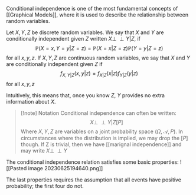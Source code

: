 Conditional independence is one of the most fundamental concepts of [[Graphical Models]], where it is used to describe the relationship between random variables.

Let $X,Y,Z$ be discrete random variables. We say that $X$ and $Y$ are conditionally independent given $Z$ written $X\perp \!\!\! \perp Y|Z$, if
$$\mathbb P(X=x,Y=y|Z=z)=\mathbb P(X=x|Z=z)\mathbb P(Y=y|Z=z)$$
for all $x,y,z$. If $X,Y,Z$ are continuous random variables, we say that $X$ and $Y$ are conditionally independent given $Z$ if 
$$f_{X,Y|Z}(x,y|z)=f_{X|Z}(x|z)f_{Y|Z}(y|z)$$
for all $x, y, z$

Intuitively, this means that, once you know $Z$, $Y$ provides no extra information about $X$.

>[!note] Notation
>Conditional independence can often be written:
>$$X \perp\!\!\!\perp Y|Z[P]$$
>Where $X,Y,Z$ are variables on a joint probability space $(\Omega,\mathcal A,P)$. In circumstances where the distribution is implied, we may drop the $[P]$ though. If Z is trivial, then we have [[marignal independence]] and may write $X \perp\!\!\!\perp Y$

The conditional independence relation satisfies some basic properties:
![[Pasted image 20230625194640.png]]

The last properties requires the assumption that all events have positive probability; the first four do not.

